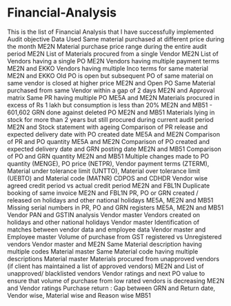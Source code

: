 # Financial-Analysis
This is the list of Financial Analysis that I have successfully implemented
Audit objective	Data Used
Same material purchased at different price during the month	ME2N
Material purchase price range during the entire audit period	ME2N
List of Materials procured from a single Vendor	ME2N
List of Vendors having a single PO	ME2N
Vendors having multiple payment terms	ME2N and EKKO
Vendors having multiple Inco terms for same material	ME2N and EKKO
Old PO is open but subsequent PO of same material on same vendor is closed at higher price	ME2N and Open PO
Same Material purchased from same Vendor within a gap of 2 days	ME2N and Approval matrix
Same PR having multiple PO	ME5A and ME2N
Materials procured in excess of Rs 1 lakh but consumption is less than 20%	ME2N and MB51 - 601,602
GRN done against deleted PO	ME2N and MB51
Materials lying in stock for more than 2 years but still procured during current audit period	ME2N and Stock statement with ageing
Comparison of PR release and expected delivery date with PO created date	ME5A and ME2N
Comparison of PR and PO quantity	ME5A and ME2N
Comparison of PO created and expected delivery date and GRN posting date	ME2N and MB51
Comparison of PO and GRN quantity	ME2N and MB51
Multiple changes made to PO quantity (MENGE), PO price (NETPR), Vendor payment terms (ZTERM), Material under tolerance limit (UNTTO), Material over tolerance limit (UEBTO) and Material code (MATNR)	CDPOS and CDHDR
Vendor wise agreed credit period vs actual credit period	ME2N and FBL1N
Duplicate booking of same invoice	ME2N and FBL1N
PR, PO or GRN created / released on holidays and other national holidays	ME5A, ME2N and MB51
Missing serial numbers in PR, PO and GRN registers	ME5A, ME2N and MB51
Vendor PAN and GSTIN analysis	Vendor master
Vendors created on holidays and other national holidays	Vendor master
Identification of matches between vendor data and employee data	Vendor master and Employee master
Volume of purchase from GST registered vs Unregistered vendors	Vendor master and ME2N
Same Material description having multiple codes	Material master
Same Material code having multiple descriptions	Material master
Materials procured from unapproved vendors (if client has maintained a list of approved vendors)	ME2N and List of unapproved/ blacklisted vendors
Vendor ratings and next PO value to ensure that volume of purchase from low rated vendors is decreasing	ME2N and Vendor ratings
Purchase return : Gap between GRN and Return date, Vendor wise, Material wise and Reason wise	MB51

